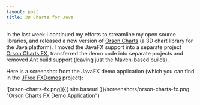 ```yaml
---
layout: post
title: 3D Charts for Java
---
```


In the last week I continued my efforts to streamline my open source libraries, and released a new version of [Orson Charts](https://github.com/jfree/orson-charts) (a 3D chart library for the Java platform).  I moved the JavaFX support into a separate project [Orson Charts FX](https://github.com/jfree/orson-charts), transferred the demo code into separate projects and removed Ant build support (leaving just the Maven-based builds).

Here is a screenshot from the JavaFX demo application (which you can find in the [JFree FXDemos](https://github.com/jfree/jfree-fxdemos) project):

![orson-charts-fx.png]({{ site.baseurl }}/screenshots/orson-charts-fx.png "Orson Charts FX Demo Application")


